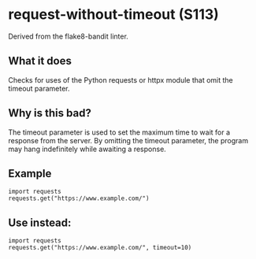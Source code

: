 # request-without-timeout (S113)
Derived from the flake8-bandit linter.
## What it does
Checks for uses of the Python requests or httpx module that omit the
timeout parameter.
## Why is this bad?
The timeout parameter is used to set the maximum time to wait for a
response from the server. By omitting the timeout parameter, the program
may hang indefinitely while awaiting a response.
## Example
```
import requests
requests.get("https://www.example.com/")
```
## Use instead:
```
import requests
requests.get("https://www.example.com/", timeout=10)
```